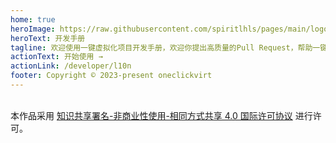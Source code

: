 ```yaml
---
home: true
heroImage: https://raw.githubusercontent.com/spiritlhls/pages/main/logo.jpg
heroText: 开发手册
tagline: 欢迎使用一键虚拟化项目开发手册，欢迎你提出高质量的Pull Request，帮助一键虚拟化项目变得更好！
actionText: 开始使用 →
actionLink: /developer/l10n
footer: Copyright © 2023-present oneclickvirt
---  
```

<br />本作品采用 <a rel="license" href="http://creativecommons.org/licenses/by-nc-sa/4.0/">知识共享署名-非商业性使用-相同方式共享 4.0 国际许可协议</a> 进行许可。